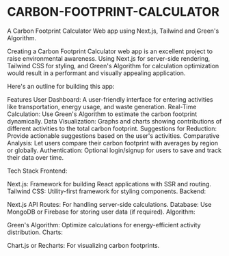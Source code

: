 # CARBON-FOOTPRINT-CALCULATOR
A Carbon Footprint Calculator Web app using Next.js, Tailwind and Green's Algorithm.


Creating a Carbon Footprint Calculator web app is an excellent project to raise environmental awareness. Using Next.js for server-side rendering, Tailwind CSS for styling, and Green's Algorithm for calculation optimization would result in a performant and visually appealing application.

Here's an outline for building this app:

Features
User Dashboard: A user-friendly interface for entering activities like transportation, energy usage, and waste generation.
Real-Time Calculation: Use Green's Algorithm to estimate the carbon footprint dynamically.
Data Visualization: Graphs and charts showing contributions of different activities to the total carbon footprint.
Suggestions for Reduction: Provide actionable suggestions based on the user's activities.
Comparative Analysis: Let users compare their carbon footprint with averages by region or globally.
Authentication: Optional login/signup for users to save and track their data over time.


Tech Stack
Frontend:

Next.js: Framework for building React applications with SSR and routing.
Tailwind CSS: Utility-first framework for styling components.
Backend:

Next.js API Routes: For handling server-side calculations.
Database: Use MongoDB or Firebase for storing user data (if required).
Algorithm:

Green's Algorithm: Optimize calculations for energy-efficient activity distribution.
Charts:

Chart.js or Recharts: For visualizing carbon footprints.

